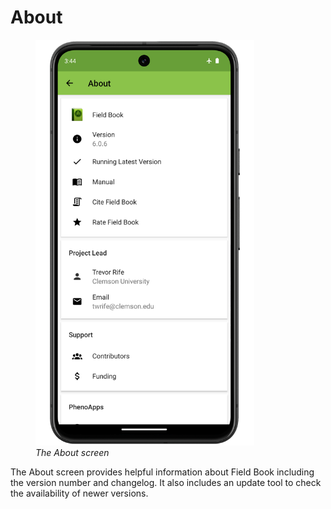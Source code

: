 <link rel="stylesheet" type="text/css" href="_styles/styles.css">

About
=====

<figure class="image">
  <img src="_static/images/about/about_framed.png" width="350px" class="screenshot"> 
  <figcaption class="screenshot-caption"><i>The About screen</i></figcaption> 
</figure>

The About screen provides helpful information about Field Book including the version number and changelog.
It also includes an update tool to check the availability of newer versions.
